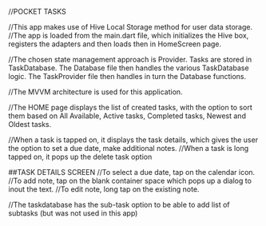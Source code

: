 //POCKET TASKS

//This app makes use of Hive Local Storage method for user data storage.
//The app is loaded from the main.dart file, which initializes the Hive box, registers the adapters and then loads then in HomeScreen page.

//The chosen state management approach is Provider. Tasks are stored in TaskDatabase.
 The Database file then handles the various TaskDatabase logic. 
 The TaskProvider file then handles in turn the Database functions.


//The MVVM architecture is used for this application.


//The HOME page displays the list of created tasks, with the option to sort them based on All Available, Active tasks, Completed tasks, Newest and Oldest tasks.

//When a task is tapped on, it displays the task details, which gives the user the option to set a due date, make additional notes.
//When a task is long tapped on, it pops up the delete task option

##TASK DETAILS SCREEN
//To select a due date, tap on the calendar icon.
//To add note, tap on the blank container space which pops up a dialog to inout the text.
//To edit note, long tap on the existing note.

//The taskdatabase has the sub-task option to be able to add list of subtasks (but was not used in this app)